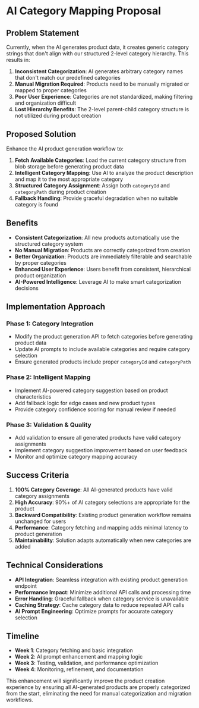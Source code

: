 # AI Category Mapping Proposal

## Problem Statement

Currently, when the AI generates product data, it creates generic category strings that don't align with our structured 2-level category hierarchy. This results in:

1. **Inconsistent Categorization**: AI generates arbitrary category names that don't match our predefined categories
2. **Manual Migration Required**: Products need to be manually migrated or mapped to proper categories
3. **Poor User Experience**: Categories are not standardized, making filtering and organization difficult
4. **Lost Hierarchy Benefits**: The 2-level parent-child category structure is not utilized during product creation

## Proposed Solution

Enhance the AI product generation workflow to:

1. **Fetch Available Categories**: Load the current category structure from blob storage before generating product data
2. **Intelligent Category Mapping**: Use AI to analyze the product description and map it to the most appropriate category
3. **Structured Category Assignment**: Assign both `categoryId` and `categoryPath` during product creation
4. **Fallback Handling**: Provide graceful degradation when no suitable category is found

## Benefits

- **Consistent Categorization**: All new products automatically use the structured category system
- **No Manual Migration**: Products are correctly categorized from creation
- **Better Organization**: Products are immediately filterable and searchable by proper categories
- **Enhanced User Experience**: Users benefit from consistent, hierarchical product organization
- **AI-Powered Intelligence**: Leverage AI to make smart categorization decisions

## Implementation Approach

### Phase 1: Category Integration
- Modify the product generation API to fetch categories before generating product data
- Update AI prompts to include available categories and require category selection
- Ensure generated products include proper `categoryId` and `categoryPath`

### Phase 2: Intelligent Mapping
- Implement AI-powered category suggestion based on product characteristics
- Add fallback logic for edge cases and new product types
- Provide category confidence scoring for manual review if needed

### Phase 3: Validation & Quality
- Add validation to ensure all generated products have valid category assignments
- Implement category suggestion improvement based on user feedback
- Monitor and optimize category mapping accuracy

## Success Criteria

1. **100% Category Coverage**: All AI-generated products have valid category assignments
2. **High Accuracy**: 90%+ of AI category selections are appropriate for the product
3. **Backward Compatibility**: Existing product generation workflow remains unchanged for users
4. **Performance**: Category fetching and mapping adds minimal latency to product generation
5. **Maintainability**: Solution adapts automatically when new categories are added

## Technical Considerations

- **API Integration**: Seamless integration with existing product generation endpoint
- **Performance Impact**: Minimize additional API calls and processing time  
- **Error Handling**: Graceful fallback when category service is unavailable
- **Caching Strategy**: Cache category data to reduce repeated API calls
- **AI Prompt Engineering**: Optimize prompts for accurate category selection

## Timeline

- **Week 1**: Category fetching and basic integration
- **Week 2**: AI prompt enhancement and mapping logic
- **Week 3**: Testing, validation, and performance optimization
- **Week 4**: Monitoring, refinement, and documentation

This enhancement will significantly improve the product creation experience by ensuring all AI-generated products are properly categorized from the start, eliminating the need for manual categorization and migration workflows.